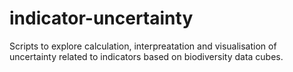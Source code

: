 # indicator-uncertainty
Scripts to explore calculation, interpreatation and visualisation of uncertainty related to indicators based on biodiversity data cubes.
